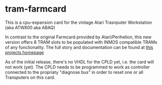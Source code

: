 # tram-farmcard
This is a cpu-expansion card for the vintage Atari Trasnputer Workstation (aka ATW800 aka ABAQ)

In contrast to the original Farmcard provided by Atari/Perihelion, this new version offers 8 TRAM slots to be populated with INMOS compatible TRAMs of any functionality.
The full story and documentation can be found at [this projects homepage](http://www.geekdot.com/ATW800-farmcard)

As of the initial release, there's no VHDL for the CPLD yet, i.e. the card will not work (yet).
The CPLD needs to be programmed to work as controller connected to the propriaty "diagnose bus" in order to reset one or all Transputers on this card.
